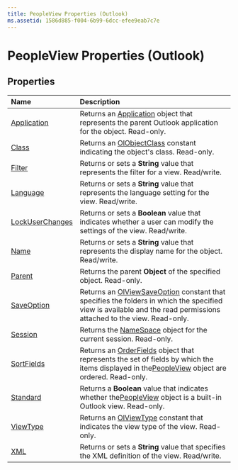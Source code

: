 ```yaml
---
title: PeopleView Properties (Outlook)
ms.assetid: 1586d885-f004-6b99-6dcc-efee9eab7c7e
---
```



# PeopleView Properties (Outlook)

## Properties



|**Name**|**Description**|
|:-----|:-----|
|[Application](peopleview-application-property-outlook.md)|Returns an [Application](application-object-outlook.md) object that represents the parent Outlook application for the object. Read-only.|
|[Class](peopleview-class-property-outlook.md)|Returns an [OlObjectClass](olobjectclass-enumeration-outlook.md) constant indicating the object's class. Read-only.|
|[Filter](peopleview-filter-property-outlook.md)|Returns or sets a  **String** value that represents the filter for a view. Read/write.|
|[Language](peopleview-language-property-outlook.md)|Returns or sets a  **String** value that represents the language setting for the view. Read/write.|
|[LockUserChanges](peopleview-lockuserchanges-property-outlook.md)|Returns or sets a  **Boolean** value that indicates whether a user can modify the settings of the view. Read/write.|
|[Name](peopleview-name-property-outlook.md)|Returns or sets a  **String** value that represents the display name for the object. Read/write.|
|[Parent](peopleview-parent-property-outlook.md)|Returns the parent  **Object** of the specified object. Read-only.|
|[SaveOption](peopleview-saveoption-property-outlook.md)|Returns an [OlViewSaveOption](olviewsaveoption-enumeration-outlook.md) constant that specifies the folders in which the specified view is available and the read permissions attached to the view. Read-only.|
|[Session](peopleview-session-property-outlook.md)|Returns the [NameSpace](namespace-object-outlook.md) object for the current session. Read-only.|
|[SortFields](peopleview-sortfields-property-outlook.md)|Returns an [OrderFields](orderfields-object-outlook.md) object that represents the set of fields by which the items displayed in the[PeopleView](peopleview-object-outlook.md) object are ordered. Read-only.|
|[Standard](peopleview-standard-property-outlook.md)|Returns a  **Boolean** value that indicates whether the[PeopleView](peopleview-object-outlook.md) object is a built-in Outlook view. Read-only.|
|[ViewType](peopleview-viewtype-property-outlook.md)|Returns an [OlViewType](olviewtype-enumeration-outlook.md) constant that indicates the view type of the view. Read-only.|
|[XML](peopleview-xml-property-outlook.md)|Returns or sets a  **String** value that specifies the XML definition of the view. Read/write.|

